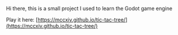 Hi there, this is a small project I used to learn the Godot game engine

Play it here: [https://mccxiv.github.io/tic-tac-tree/](https://mccxiv.github.io/tic-tac-tree/)